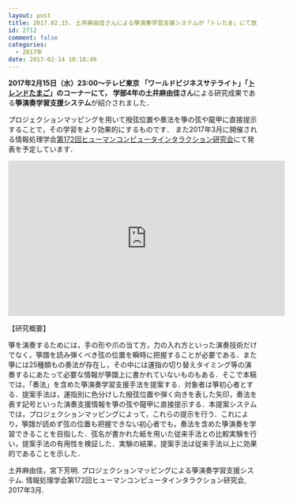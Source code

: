 ```yaml
---
layout: post
title: 2017.02.15. 土井麻由佳さんによる箏演奏学習支援システムが「トレたま」にて放映されました
id: 2712
comment: false
categories:
  - 2017年
date: 2017-02-14 18:18:49
---
```


**2017年2月15日（水）23:00～テレビ東京 「ワールドビジネスサテライト」「[トレンドたまご](http://www.tv-tokyo.co.jp/mv/wbs/trend_tamago/post_126699/)」**のコーナーにて，
学部4年の**土井麻由佳さん**による研究成果である**箏演奏学習支援システム**が紹介されました．

プロジェクションマッピングを用いて撥弦位置や奏法を箏の弦や龍甲に直接提示することで，その学習をより効果的にするものです．
また2017年3月に開催される情報処理学会[第172回ヒューマンコンピュータインタラクション研究会](http://www.sighci.jp/events/view/48)にて発表を予定しています．




<iframe width="560" height="315" src="https://www.youtube.com/embed/0jsVv6HLSqs" frameborder="0" allowfullscreen></iframe>


【研究概要】

箏を演奏するためには，手の形や爪の当て方，力の入れ方といった演奏技術だけでなく，箏譜を読み弾くべき弦の位置を瞬時に把握することが必要である．また箏には25種類もの奏法が存在し，その中には運指の切り替えタイミング等の演奏するにあたって必要な情報が箏譜上に書かれていないものもある．そこで本稿では，「奏法」を含めた箏演奏学習支援手法を提案する．対象者は箏初心者とする．提案手法は，運指別に色分けした撥弦位置や弾く向きを表した矢印，奏法を表す記号といった演奏支援情報を箏の弦や龍甲に直接提示する．本提案システムでは，プロジェクションマッピングによって，これらの提示を行う．これにより，箏譜が読めず弦の位置も把握できない初心者でも，奏法を含めた箏演奏を学習できることを目指した．弦名が書かれた紙を用いた従来手法との比較実験を行い，提案手法の有用性を検証した．実験の結果，提案手法は従来手法以上に効果的であることを示した．

土井麻由佳，宮下芳明. プロジェクションマッピングによる箏演奏学習支援システム. 情報処理学会第172回ヒューマンコンピュータインタラクション研究会, 2017年3月.
